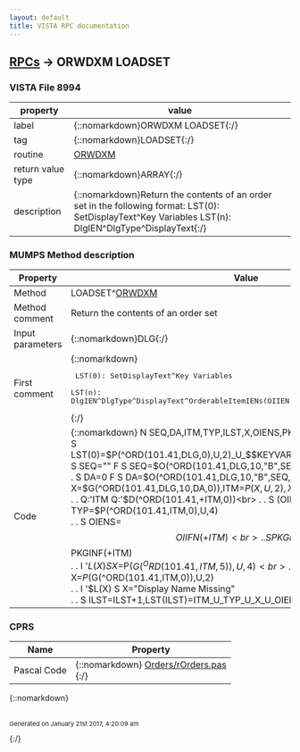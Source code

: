 ```yaml
---
layout: default
title: VISTA RPC documentation
---
```




## [RPCs](TableOfContent.md) &#8594; ORWDXM LOADSET 



### VISTA File 8994 


 property | value 
--- | --- 
 label | {::nomarkdown}ORWDXM LOADSET{:/}
 tag | {::nomarkdown}LOADSET{:/}
 routine | [ORWDXM](http://code.osehra.org/dox/Routine_ORWDXM_source.html)
 return value type | {::nomarkdown}ARRAY{:/}
 description | {::nomarkdown}Return the contents of an order set in the following format:   LST(0): SetDisplayText^Key Variables   LST(n): DlgIEN^DlgType^DisplayText{:/}


### MUMPS Method description

 Property | Value 
 --- | --- 
 Method | LOADSET^[ORWDXM](http://code.osehra.org/dox/Routine_ORWDXM_source.html)
 Method comment | Return the contents of an order set
 Input parameters | {::nomarkdown}DLG{:/}
 First comment | {::nomarkdown}<pre> LST(0): SetDisplayText^Key Variables<br/> LST(n): DlgIEN^DlgType^DisplayText^OrderableItemIENs(OIIEN;OIIEN;..)</pre>{:/}
 Code | {::nomarkdown}  N SEQ,DA,ITM,TYP,ILST,X,OIENS,PKGINFO<br> S LST(0)=$P(^ORD(101.41,DLG,0),U,2)_U_$$KEYVAR^ORWDXM3(DLG),ILST=0<br> S SEQ="" F  S SEQ=$O(^ORD(101.41,DLG,10,"B",SEQ)) Q:SEQ=""  D<br> . S DA=0 F  S DA=$O(^ORD(101.41,DLG,10,"B",SEQ,DA)) Q:'DA  D<br> . . S X=$G(^ORD(101.41,DLG,10,DA,0)),ITM=$P(X,U,2),X=$P(X,U,4)<br> . . Q:'ITM  Q:'$D(^ORD(101.41,+ITM,0))<br> . . S (OIENS,PKGINFO)=""<br> . . S TYP=$P(^ORD(101.41,ITM,0),U,4)<br> . . S OIENS=$$OIIFN(+ITM)<br> . . S PKGINFO=$$PKGINF(+ITM)<br> . . I '$L(X) S X=$P($G(^ORD(101.41,ITM,5)),U,4)<br> . . I '$L(X) S X=$P($G(^ORD(101.41,ITM,0)),U,2)<br> . . I '$L(X) S X="Display Name Missing"<br> . . S ILST=ILST+1,LST(ILST)=ITM_U_TYP_U_X_U_OIENS_U_PKGINFO{:/}


### CPRS

 Name | Property 
 --- | --- 
 Pascal Code | {::nomarkdown} <a href="https://github.com/OSEHRA/VistA/blob/master/Packages/Order%20Entry%20Results%20Reporting/CPRS/CPRS-Chart/Orders/rOrders.pas">Orders/rOrders.pas</a><br/>{:/}

{::nomarkdown} <br/><br/><p style="font-size: 11px">Generated on January 21st 2017, 4:20:09 am</p>{:/}